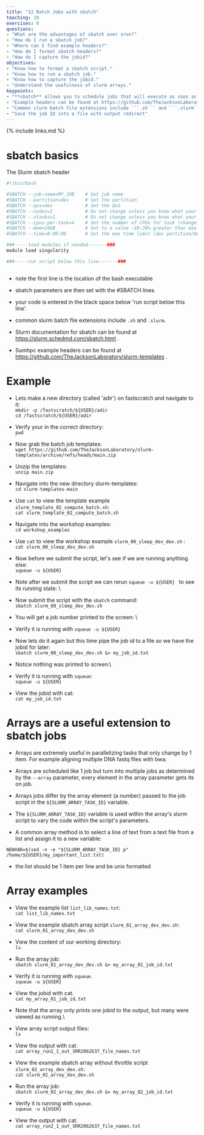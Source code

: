 ```yaml
---
title: "12 Batch Jobs with sbatch"
teaching: 10
exercises: 0
questions:
- "What are the advantages of sbatch over srun?"
- "How do I run a sbatch job?"
- "Where can I find example headers?"
- "How do I format sbatch headers?"
- "How do I capture the jobid?"
objectives:
- "Know how to format a sbatch script."
- "Know how to run a sbatch job."
- "Know how to capture the jobid."
- "Understand the usefulness of slurm arrays."
keypoints:
- "**sbatch** allows you to schedule jobs that will execute as soon as the requested resources are available."
- "Example headers can be found at https://github.com/TheJacksonLaboratory/slurm-templates "
- "Common slurm batch file extensions include ```.sh``` and ```.slurm```"
- "Save the job ID into a file with output redirect"
---
```


{% include links.md %}

# sbatch basics 

The Slurm sbatch header

```BASH
#!/bin/bash

#SBATCH --job-name=MY_JOB    # Set job name
#SBATCH --partition=dev      # Set the partition 
#SBATCH --qos=dev            # Set the QoS
#SBATCH --nodes=1            # Do not change unless you know what your doing (it set the nodes (do not change for non-mpi jobs))
#SBATCH --ntasks=1           # Do not change unless you know what your doing (it sets the number of tasks (do not change for non-mpi jobs))
#SBATCH --cpus-per-task=4    # Set the number of CPUs for task (change to number of CPU/threads utilized) [-p dev -q dev limited to 30 CPUs per node]
#SBATCH --mem=24GB           # Set to a value ~10-20% greater than max amount of memory the job will use (or ~6 GB per core, for dev) (limited to 180 GB per node on dev partition)
#SBATCH --time=8:00:00       # Set the max time limit (dev partition/QoS has 8 hr limit)

###-----load modules if needed-------###
module load singularity

###-----run script below this line-------###



```

- note the first line is the location of the bash executable 

- sbatch parameters are then set with the #SBATCH lines

- your code is entered in the black space below 'run script below this line'.

- common slurm batch file extensions include ```.sh``` and ```.slurm```. 

- Slurm documentation for sbatch can be found at https://slurm.schedmd.com/sbatch.html .

- Sumhpc example headers can be found at https://github.com/TheJacksonLaboratory/slurm-templates .

# Example

- Lets make a new directory (called 'adir') on fastscratch and navigate to it:\
```mkdir -p /fastscratch/${USER}/adir```\
```cd /fastscratch/${USER}/adir```

- Verify your in the correct directory:\
```pwd```

- Now grab the batch job templates:\
```wget https://github.com/TheJacksonLaboratory/slurm-templates/archive/refs/heads/main.zip```

- Unzip the templates:\
```unzip main.zip```

- Navigate into the new directory slurm-templates:\
```cd slurm-templates-main```

- Use ```cat``` to  view the template example `slurm_template_02_compute_batch.sh`:\
```cat slurm_template_02_compute_batch.sh``` 

- Navigate into the workshop examples: \
```cd workshop_examples``` 

- Use ```cat``` to view the workshop example `slurm_00_sleep_dev_dev.sh` :\
```cat slurm_00_sleep_dev_dev.sh ``` 

- Now before we submit the script, let's see if we are running anything else:\
```squeue -u ${USER} ```

- Note after we submit the script we can rerun ```squeue -u ${USER} ``` to see its running state: \

- Now submit the script with the ```sbatch``` command:\
```sbatch slurm_00_sleep_dev_dev.sh```

- You will get a job number printed to the screen: \

- Verify it is running with ```squeue -u ${USER} ```

- Now lets do it again but this time pipe the job id to a file so we have the jobid for later:\
```sbatch slurm_00_sleep_dev_dev.sh &> my_job_id.txt ```

- Notice nothing was printed to screen:\

- Verify it is running with ```squeue```:\
```squeue -u ${USER} ```

- View the jobid with cat:\
```cat my_job_id.txt ```


# Arrays are a useful extension to sbatch jobs 

- Arrays are extremely useful in parallelizing tasks that only change by 1 item. For example aligning multiple DNA fastq files with bwa. 

- Arrays are scheduled like 1 job but turn into multiple jobs as determined by the ```--array``` parameter, every element in the array parameter gets its on job. 

- Arrays jobs differ by the array element (a number) passed to the job script in the  ```${SLURM_ARRAY_TASK_ID}``` variable. 

- The ```${SLURM_ARRAY_TASK_ID}``` variable is used within the array's slurm script to vary the code within the script's parameters. 

- A common array method is to select a line of text from a text file from a list and assign it to a new variable:

```NEWVAR=$(sed -n -e "${SLURM_ARRAY_TASK_ID} p" /home/${USER}/my_important_list.txt)```

 - the list should be 1 item per line and be unix formatted


# Array examples

- View the example list ```list_lib_names.txt```:\
```cat list_lib_names.txt ```

- View the example sbatch array script ```slurm_01_array_dev_dev.sh```: \
```cat slurm_01_array_dev_dev.sh ```

- View the content of our working directory:\
```ls ```

- Run the array job:\
```sbatch slurm_01_array_dev_dev.sh &> my_array_01_job_id.txt ```

- Verify it is running with ```squeue```.\
```squeue -u ${USER} ```

- View the jobid with cat.\
```cat my_array_01_job_id.txt ```

- Note that the array only prints one jobid to the output, but many were viewed as running.\

- View array script output files:\
```ls ```

- View the output with cat.\
```cat array_run1_1_out_SRR2062637_file_names.txt ```

- View the example sbatch array without throttle script ```slurm_02_array_dev_dev.sh```: \
```cat slurm_02_array_dev_dev.sh ```

- Run the array job:\
```sbatch slurm_02_array_dev_dev.sh &> my_array_02_job_id.txt ```

- Verify it is running with ```squeue```.\
```squeue -u ${USER} ```

- View the output with cat.\
```cat array_run2_1_out_SRR2062637_file_names.txt ```


